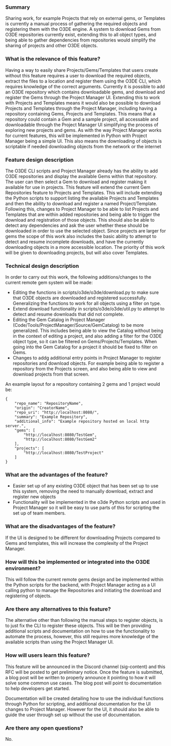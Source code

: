 ### Summary

Sharing work, for example Projects that rely on external gems, or Templates is currently a manual process of gathering the required objects and registering them with the O3DE engine. A system to download Gems from O3DE repositories currently exist, extending this to all object types, and being able to gather dependencies from repositories would simplify the sharing of projects and other O3DE objects.

### What is the relevance of this feature?

Having a way to easily share Projects/Gems/Templates that users create without this feature requires a user to download the required objects, extract the files to a location and register them using the O3DE CLI, which requires knowledge of the correct arguments. Currently it is possible to add an O3DE repository which contains downloadable gems, and download and register the Gems through the Project Manager UI. Extending this to work with Projects and Templates means it would also be possible to download Projects and Templates through the Project Manager, including having a repository containing Gems, Projects and Templates. This means that a repository could contain a Gem and a sample project, all accessable and downloadable through the Project Manager UI simplifying the process of exploring new projects and gems. As with the way Project Manager works for current features, this will be implemented in Python with Project Manager being a simple UI. This also means the downloading of objects is scriptable if needed downloading objects from the network or the internet

### Feature design description

The O3DE CLI scripts and Project Manager already has the ability to add O3DE repositories and display the available Gems within that repository. The user can then select a Gem to download and register making it available for use in projects. This feature will extend the current Gem Repositories feature to Projects and Templates. This will include extending the Python scripts to support listing the available Projects and Templates and then the ability to download and register a named Project/Template. Following this, changes to Project Manager to be able to list Projects and Templates that are within added repositories and being able to trigger the download and registration of those objects. This should also be able to detect any dependencies and ask the user whether these should be downloaded in order to use the selected object. Since projects are larger for gems the scope of this work also includes the basic ability to attempt to detect and resume incomplete downloads, and have the currently downloading objects in a more accessible location. The priority of this work will be given to downloading projects, but will also cover Templates.

### Technical design description

In order to carry out this work, the following additions/changes to the current remote gem system will be made:
- Editing the functions in scripts/o3de/o3de/download.py to make sure that O3DE objects are downloaded and registered successfully. Generalizing the functions to work for all objects using a filter on type.
- Extend download functionality in scripts/o3de/o3de/util.py to attempt to detect and resume downloads that did not complete.
- Editing the Gem Catalog in Project Manager (Code/Tools/ProjectManager/Source/GemCatalog) to be more generalized. This includes being able to view the Catalog without being in the context of editing a project, and also adding a filter for the O3DE object type, so it can be filtered on Gems/Projects/Templates. When going into the Gem Catalog for a project it should be fixed to filter on Gems.
- Changes to addg additional entry points in Project Manager to register repositories and download objects. For example being able to register a repository from the Projects screen, and also being able to view and download projects from that screen.

An example layout for a repository containing 2 gems and 1 project would be:
```
{
    "repo_name": "RepositoryName",
    "origin": "CreatorName",
    "repo_uri": "http://localhost:8080/",
    "summary": "Example Repository",
    "additional_info": "Example repository hosted on local http server.",
    "gems": [
        "http://localhost:8080/TestGem",
        "http://localhost:8080/TestGem2"
    ],
    "projects": [
        "http://localhost:8080/TestProject"
    ]
}
```

### What are the advantages of the feature?

- Easier set up of any existing O3DE object that has been set up to use this system, removing the need to manually download, extract and register new objects
- Functionality will be implemented in the o3de Python scripts and used in Project Manager so it will be easy to use parts of this for scripting the set up of team members.

### What are the disadvantages of the feature?

If the UI is designed to be different for downloading Projects compared to Gems and templates, this will increase the complexity of the Project Manager.

### How will this be implemented or integrated into the O3DE environment?

This will follow the current remote gems design and be implemented within the Python scripts for the backend, with Project Manager acting as a UI calling python to manage the Repositories and initiating the download and registering of objects.

### Are there any alternatives to this feature?

The alternative other than following the manual steps to register objects, is to just fix the CLI to register these objects. This will be then providing additional scripts and documentation on how to use the functionality to automate the process, however, this still requires more knowledge of the available scripts than using the Project Manager UI.

### How will users learn this feature?

This feature will be announced in the Discord channel (sig-content) and this RFC will be posted to get preliminary notice. Once the feature is submitted, a blog post will be written to properly announce it pointing to how it will solve some common use cases. The blog post will point to documentation to help developers get started.

Documentation will be created detailing how to use the individual functions through Python for scripting, and additional documentation for the UI changes to Project Manager. However for the UI, it should also be able to guide the user through set up without the use of documentation.

### Are there any open questions?

No.
